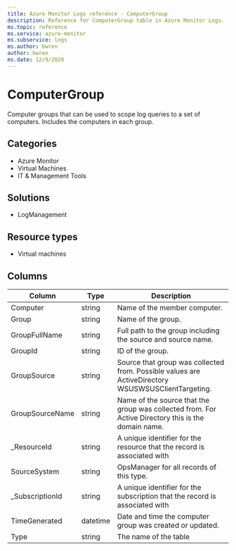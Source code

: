 ```yaml
---
title: Azure Monitor Logs reference - ComputerGroup
description: Reference for ComputerGroup table in Azure Monitor Logs.
ms.topic: reference
ms.service: azure-monitor
ms.subservice: logs
ms.author: bwren
author: bwren
ms.date: 12/9/2020
---
```


# ComputerGroup

 Computer groups that can be used to scope log queries to a set of computers. Includes the computers in each group.

## Categories

- Azure Monitor
- Virtual Machines
- IT & Management Tools
## Solutions

- LogManagement
## Resource types

- Virtual machines




## Columns

|Column|Type|Description|
|---|---|---|
|Computer|string|Name of the member computer.|
|Group|string|Name of the group.|
|GroupFullName|string|Full path to the group including the source and source name.|
|GroupId|string|ID of the group.|
|GroupSource|string|Source that group was collected from. Possible values are ActiveDirectory WSUSWSUSClientTargeting.|
|GroupSourceName|string|Name of the source that the group was collected from. For Active Directory this is the domain name.|
|_ResourceId|string|A unique identifier for the resource that the record is associated with|
|SourceSystem|string|OpsManager for all records of this type.|
|_SubscriptionId|string|A unique identifier for the subscription that the record is associated with|
|TimeGenerated|datetime|Date and time the computer group was created or updated.|
|Type|string|The name of the table|
